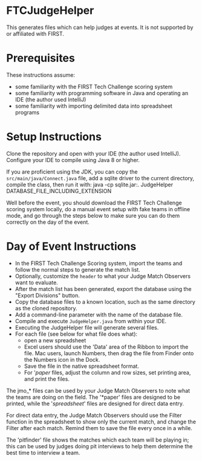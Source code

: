 # FTCJudgeHelper
This generates files which can help judges at events. It is not supported by or affiliated with FIRST.

# Prerequisites
These instructions assume:
* some familiarity with the FIRST Tech Challenge scoring system
* some familiarity with programming software in Java and operating an IDE (the author used IntelliJ)
* some familiarity with importing delimited data into spreadsheet programs

# Setup Instructions
Clone the repository and open with your IDE (the author used IntelliJ). Configure your IDE to compile using Java 8 or higher.

If you are proficient using the JDK, you can copy the `src/main/java/Connect.java` file, add a sqlite driver to the current directory, compile the class, then run it with:
    java -cp sqlite.jar:. JudgeHelper DATABASE_FILE_INCLUDING_EXTENSION

Well before the event, you should download the FIRST Tech Challenge scoring system locally, do a manual event setup 
with fake teams in offline mode, and go through the steps below to make sure you can do them correctly on the day of the event.

# Day of Event Instructions
* In the FIRST Tech Challenge Scoring system, import the teams and follow the normal steps to generate the match list.
* Optionally, customize the `header` to what your Judge Match Observers want to evaluate.
* After the match list has been generated, export the database using the "Export Divisions" button.
* Copy the database files to a known location, such as the same directory as the cloned repository.
* Add a command-line parameter with the name of the database file.
* Compile and execute `JudgeHelper.java` from within your IDE. 
* Executing the JudgeHelper file will generate several files. 
* For each file (see below for what file does what):
  * open a new spreadsheet
  * Excel users should use the 'Data' area of the Ribbon to import the file. Mac users, launch Numbers, then drag the file from Finder onto the Numbers icon in the Dock.
  * Save the file in the native spreadsheet format.
  * For '*paper* files, adjust the column and row sizes, set printing area, and print the files.
 
The jmo_* files can be used by your Judge Match Observers to note what the teams are doing on the field. The '*paper' files
are designed to be printed, while the '*spreadsheet*' files are designed for direct data entry.

For direct data entry, the Judge Match Observers should use the Filter function in the spreadsheet to show only 
the current match, and change the Filter after each match. Remind them to save the file every once in a while.

The 'pitfinder' file shows the matches which each team will be playing in; this can be used by judges doing pit 
interviews to help them determine the best time to interview a team.
